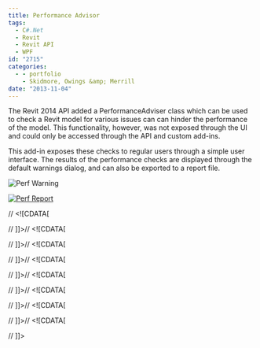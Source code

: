 ```yaml
---
title: Performance Advisor
tags:
  - C#.Net
  - Revit
  - Revit API
  - WPF
id: "2715"
categories:
  - - portfolio
    - Skidmore, Owings &amp; Merrill
date: "2013-11-04"
---
```


The Revit 2014 API added a PerformanceAdviser class which can be used to check a Revit model for various issues can can hinder the performance of the model. This functionality, however, was not exposed through the UI and could only be accessed through the API and custom add-ins.

This add-in exposes these checks to regular users through a simple user interface. The results of the performance checks are displayed through the default warnings dialog, and can also be exported to a report file.

![Perf Warning](Perf-Warning.png)

[![Perf Report](http://www.ericanastas.com/wp-content/uploads/2014/11/Perf-Report-636x489.png)](Perf-Report.png)

// <!\[CDATA\[</p> <p> // \]\]>// <!\[CDATA\[</p> <p> // \]\]>// <!\[CDATA\[</p> <p> // \]\]>// <!\[CDATA\[</p> <p> // \]\]>// <!\[CDATA\[</p> <p> // \]\]>// <!\[CDATA\[</p> <p> // \]\]>// <!\[CDATA\[</p> <p> // \]\]>// <!\[CDATA\[</p> <p> // \]\]>
